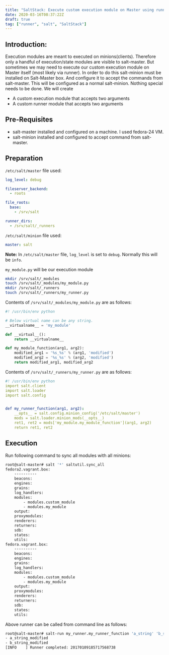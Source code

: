 ```yaml
---
title: "SaltStack: Execute custom execution module on Master using runner"
date: 2020-03-16T08:37:22Z
draft: true
tag: ["runner", "salt", "SaltStack"]
---
```

<!--- Below style are also defined in static/css/my.css file.
They are repeatedly defined here so that pandoc can generate
the final HTML with all necessary css styles.
Note: draft: true above. This prevents publishing it to GitHUB.
--->
<style>
/* To highlight text in Green in pre tag */
.hl {color: #008A00;}
/* To highlight text in Bold Green in pre tag */
.hlb {color: #008A00; font-weight: bold;}
/* To highlight text in Bold Red in pre tag */
.hlbr {color:#e90001; font-weight: bold;}
/* <code> tag does not work in blogger. Use following class with span tag */
.code {
    color:#7e168d; 
    background: #f0f0f0; 
    padding: 0.1em 0.4em;
    font-family: SFMono-Regular, Consolas, "Liberation Mono", Menlo, Courier, monospace;
}
</style>

## Introduction:
Execution modules are meant to executed on minions(clients). Therefore only a handful of execution/state modules are visible to salt-master. But sometimes we may need to execute our custom execution module on Master itself (most likely via runner). In order to do this salt-minion must be installed on Salt-Master box. And configure it to accept the commands from salt-master. This will be configured as a normal salt-minion. Nothing special needs to be done.
We will create

* A custom execution module that accepts two arguments
* A custom runner module that accepts two arguments

## Pre-Requisites
* salt-master installed and configured on a machine. I used fedora-24 VM.
* salt-minion installed and configured to accept command from salt-master.

## Preparation
`/etc/salt/master` file used:
```yaml
log_level: debug

fileserver_backend:
  - roots

file_roots:
  base:
    - /srv/salt

runner_dirs:
  - /srv/salt/_runners
```
`/etc/salt/minion` file used:
```yaml
master: salt
```
**Note:** In `/etc/salt/master` file, `log_level` is set to `debug`. Normally this will be `info`.

`my_module.py` will be our execution module
```bash
mkdir /srv/salt/_modules
touch /srv/salt/_modules/my_module.py
mkdir /srv/salt/_runners
touch /srv/salt/_runners/my_runner.py
```
Contents of `/srv/salt/_modules/my_module.py` are as follows:
```python
#! /usr/bin/env python

# Below virtual name can be any string.
__virtualname__ = 'my_module'

def __virtual__():
    return __virtualname__

def my_module_function(arg1, arg2):
    modified_arg1 = '%s_%s' % (arg1, 'modified')
    modified_arg2 = '%s_%s' % (arg2, 'modified')
    return modified_arg1, modified_arg2
```

Contents of `/srv/salt/_runners/my_runner.py` are as follows:
```yaml
#! /usr/bin/env python
import salt.client
import salt.loader
import salt.config


def my_runner_function(arg1, arg2):
    __opts__ = salt.config.minion_config('/etc/salt/master')
    mods = salt.loader.minion_mods(__opts__)
    ret1, ret2 = mods['my_module.my_module_function'](arg1, arg2)
    return ret1, ret2
```
## Execution
Run following command to sync all modules with all minions:
```bash
root@salt-master# salt '*' saltutil.sync_all
fedora2.vagrant.box:
    ----------
    beacons:
    engines:
    grains:
    log_handlers:
    modules:
        - modules.custom_module
        - modules.my_module
    output:
    proxymodules:
    renderers:
    returners:
    sdb:
    states:
    utils:
fedora.vagrant.box:
    ----------
    beacons:
    engines:
    grains:
    log_handlers:
    modules:
        - modules.custom_module
        - modules.my_module
    output:
    proxymodules:
    renderers:
    returners:
    sdb:
    states:
    utils:
```
Above runner can be called from command line as follows:
```bash
root@salt-master# salt-run my_runner.my_runner_function 'a_string' 'b_string'
- a_string_modified
- b_string_modified
[INFO    ] Runner completed: 20170109185717568738
```



